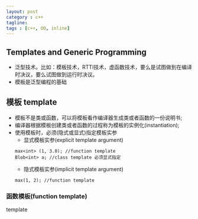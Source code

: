 ```yaml
---
layout: post
category : c++
tagline:
tags : [c++, OO, inline]
---
```


## Templates and Generic Programming
- 泛型技术。比如：模板技术，RTTI技术，虚函数技术，要么是试图做到在编译时决议，要么试图做到运行时决议。
- 模板是泛型编程的基础

## 模板 template
- 模板不是类或函数，可以将模板看作编译器生成类或者函数的一份说明书;
- 编译器根据模板创建类或者函数的过程称为模板的实例化(instantiation);
- 使用模板时，必须(隐式或显式)指定模板实参
	- 显式模板实参(explicit template argument)
	```
	max<int> (1, 3.0); //function template
	Blob<int> a; //class template 必须显式指定
	```
	- 隐式模板实参(implicit template argument)
	```
	max(1, 2); //function template
	```

### 函数模板(function template)
template<template parameter list>
	template<typename T1, typename T2>


#### 函数模板实例化 instantiate
```
When the compiler instantiates a template, it creates a new “instance” of
the template using the actual template argument(s) in place of the
corresponding template parameter(s).
```

#### 非类型模板参数(nontype parameter)
```
template <unsigned N, unsigned M>
inline int compare(const char (&p1)[N], const char (&p2)[M]) {
    return strcmp(p1, p2);
};

// 非类型模板参数的模板实参必须是常量表达式
cout << compare("a", "ba") << endl;
```

### 类模板(class template)

#### 类模板的实例化
- 类模板实例化必须提供显式模板实参
```
Blob<int> ia;
Blob<int> ia2 = {0, 1, 2, 3, 4};
```
- 一个实例化了的类模板，其成员函数只有在使用时才被实例化
```
Blob<int> ia2 = {0, 1, 2, 3, 4}; // 类模板实例化
ia2.size(); // 实例化 Blob<int>::size() const
```
